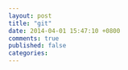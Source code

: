 ```yaml
---
layout: post
title: "git"
date: 2014-04-01 15:47:10 +0800
comments: true
published: false
categories: 
---
```

